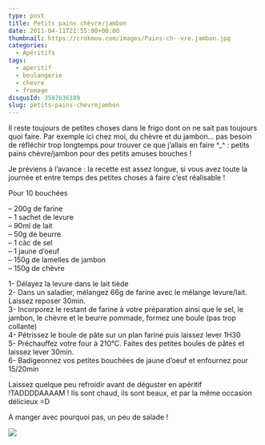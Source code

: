 ```yaml
---
type: post
title: Petits pains chèvre/jambon
date: 2011-04-11T21:55:00+00:00
thumbnail: https://crokmou.com/images/Pains-ch--vre.jambon.jpg
categories: 
  - Apéritifs
tags: 
  - aperitif
  - boulangerie
  - chevre
  - fromage
disqusId: 3587636189
slug: petits-pains-chevrejambon
---
```


Il reste toujours de petites choses dans le frigo dont on ne sait pas toujours quoi faire. Par exemple ici chez moi, du chèvre et du jambon… pas besoin de réfléchir trop longtemps pour trouver ce que j’allais en faire ^_^ : petits pains chèvre/jambon pour des petits amuses bouches !

Je préviens à l’avance : la recette est assez longue, si vous avez toute la journée et entre temps des petites choses à faire c’est réalisable !

Pour 10 bouchées

– 200g de farine  
– 1 sachet de levure  
– 90ml de lait  
– 50g de beurre  
– 1 càc de sel  
– 1 jaune d’oeuf  
– 150g de lamelles de jambon  
– 150g de chèvre

1- Délayez la levure dans le lait tiède  
2- Dans un saladier, mélangez 66g de farine avec le mélange levure/lait. Laissez reposer 30min.  
3- Incorporez le restant de farine à votre préparation ainsi que le sel, le jambon, le chèvre et le beurre pommade, formez une boule (pas trop collante)  
4- Pétrissez le boule de pâte sur un plan fariné puis laissez lever 1H30  
5- Préchauffez votre four à 210°C. Faites des petites boules de pâtes et laissez lever 30min.  
6- Badigeonnez vos petites bouchées de jaune d’oeuf et enfournez pour 15/20min

Laissez quelque peu refroidir avant de déguster en apéritif !TADDDDAAAAM ! Ils sont chaud, ils sont beaux, et par la même occasion délicieux =D

A manger avec pourquoi pas, un peu de salade !

[![](http://4.bp.blogspot.com/-2bLosyMFac4/TxhFg0sR2dI/AAAAAAAABec/Mzg1OnlXUmM/s1600/Signature+copie.jpg)](http://4.bp.blogspot.com/-2bLosyMFac4/TxhFg0sR2dI/AAAAAAAABec/Mzg1OnlXUmM/s1600/Signature+copie.jpg)

 